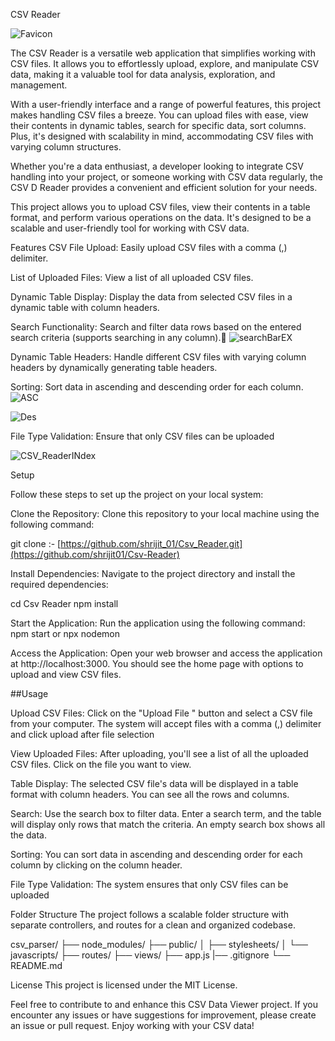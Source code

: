 CSV Reader


![Favicon](https://github.com/shrijit01/Csv-Reader/assets/79890217/a1230ccd-cf35-41bb-8870-f69bcd77ec88)


The CSV Reader is a versatile web application that simplifies working with CSV files. It allows you to effortlessly upload, explore, and manipulate CSV data, making it a valuable tool for data analysis, exploration, and management.

With a user-friendly interface and a range of powerful features, this project makes handling CSV files a breeze. You can upload files with ease, view their contents in dynamic tables, search for specific data, sort columns. Plus, it's designed with scalability in mind, accommodating CSV files with varying column structures.

Whether you're a data enthusiast, a developer looking to integrate CSV handling into your project, or someone working with CSV data regularly, the CSV D Reader provides a convenient and efficient solution for your needs.


This project allows you to upload CSV files, view their contents in a table format, and perform various operations on the data. It's designed to be a scalable and user-friendly tool for working with CSV data.

Features
CSV File Upload: Easily upload CSV files with a comma (,) delimiter.

List of Uploaded Files: View a list of all uploaded CSV files.

Dynamic Table Display: Display the data from selected CSV files in a dynamic table with column headers.

Search Functionality: Search and filter data rows based on the entered search criteria (supports searching in any column).🔽
![searchBarEX](https://github.com/shrijit01/Csv-Reader/assets/79890217/debf4847-2347-43fc-8b25-014d8096615c)


Dynamic Table Headers: Handle different CSV files with varying column headers by dynamically generating table headers.

Sorting: Sort data in ascending and descending order for each column.
![ASC](https://github.com/shrijit01/Csv-Reader/assets/79890217/bb31b92d-1046-4440-90d7-20609113d7bc)

![Des](https://github.com/shrijit01/Csv-Reader/assets/79890217/1bdb0495-af1c-4a87-98fc-5b34c25ddc24)


File Type Validation: Ensure that only CSV files can be uploaded

![CSV_ReaderINdex](https://github.com/shrijit01/Csv-Reader/assets/79890217/01302942-aeba-472d-a971-e14ed78c3582)


Setup

Follow these steps to set up the project on your local system:

Clone the Repository: Clone this repository to your local machine using the following command:

git clone :- [https://github.com/shrijit_01/Csv_Reader.git](https://github.com/shrijit01/Csv-Reader)

Install Dependencies: Navigate to the project directory and install the required dependencies:

cd Csv Reader
npm install

Start the Application: Run the application using the following command:
npm start
or
npx nodemon

Access the Application: Open your web browser and access the application at http://localhost:3000. You should see the home page with options to upload and view CSV files.

##Usage

Upload CSV Files: Click on the "Upload File " button and select a CSV file from your computer. The system will accept files with a comma (,) delimiter  and click upload  after file selection

View Uploaded Files: After uploading, you'll see a list of all the uploaded CSV files. Click on the file you want to view.

Table Display: The selected CSV file's data will be displayed in a table format with column headers. You can see all the rows and columns.

Search: Use the search box to filter data. Enter a search term, and the table will display only rows that match the criteria. An empty search box shows all the data.

Sorting: You can sort data in ascending and descending order for each column by clicking on the column header.

File Type Validation: The system ensures that only CSV files can be uploaded


Folder Structure
The project follows a scalable folder structure with separate controllers, and routes for a clean and organized codebase.

csv_parser/
├── node_modules/
├── public/
│   ├── stylesheets/
│   └── javascripts/
├── routes/
├── views/
├── app.js
|── .gitignore
└── README.md


License
This project is licensed under the MIT License.

Feel free to contribute to and enhance this CSV Data Viewer project. If you encounter any issues or have suggestions for improvement, please create an issue or pull request. Enjoy working with your CSV data!
